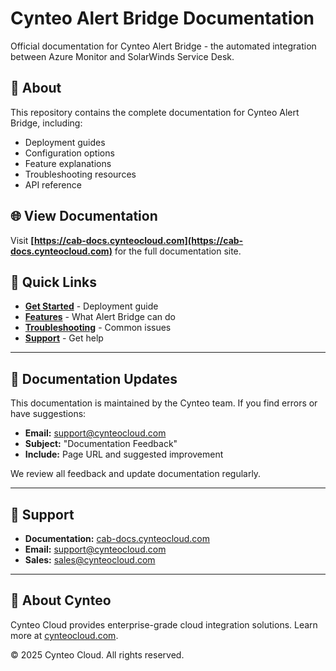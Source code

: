 # Cynteo Alert Bridge Documentation

Official documentation for Cynteo Alert Bridge - the automated integration between Azure Monitor and SolarWinds Service Desk.

## 📖 About

This repository contains the complete documentation for Cynteo Alert Bridge, including:
- Deployment guides
- Configuration options
- Feature explanations
- Troubleshooting resources
- API reference

## 🌐 View Documentation

Visit **[https://cab-docs.cynteocloud.com](https://cab-docs.cynteocloud.com)** for the full documentation site.

## 🚀 Quick Links

- **[Get Started](https://cab-docs.cynteocloud.com/getting-started/quickstart)** - Deployment guide
- **[Features](https://cab-docs.cynteocloud.com#-key-features)** - What Alert Bridge can do
- **[Troubleshooting](https://cab-docs.cynteocloud.com/troubleshooting/common-issues)** - Common issues
- **[Support](mailto:support@cynteocloud.com)** - Get help

---

## 📝 Documentation Updates

This documentation is maintained by the Cynteo team. If you find errors or have suggestions:

- **Email:** [support@cynteocloud.com](mailto:support@cynteocloud.com)
- **Subject:** "Documentation Feedback"
- **Include:** Page URL and suggested improvement

We review all feedback and update documentation regularly.

---

## 💬 Support

- **Documentation:** [cab-docs.cynteocloud.com](https://cab-docs.cynteocloud.com)
- **Email:** [support@cynteocloud.com](mailto:support@cynteocloud.com)
- **Sales:** [sales@cynteocloud.com](mailto:sales@cynteocloud.com)

---

## 📄 About Cynteo

Cynteo Cloud provides enterprise-grade cloud integration solutions. Learn more at [cynteocloud.com](https://cynteocloud.com).

© 2025 Cynteo Cloud. All rights reserved.

